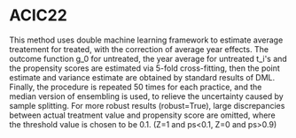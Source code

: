 # ACIC22


This method uses double machine learning framework to estimate average treatement for treated, with the correction of average year effects. The outcome function g_0 for untreated, the year average for untreated t_i's and the propensity scores are estimated via 5-fold cross-fitting, then the point estimate and variance estimate are obtained by standard results of DML. Finally, the procedure is repeated 50 times for each practice, and the median version of ensembling is used, to relieve the uncertainty caused by sample splitting. For more robust results (robust=True), large discrepancies between actual treatment value and propensity score are omitted, where the threshold value is chosen to be 0.1. (Z=1 and ps<0.1, Z=0 and ps>0.9)